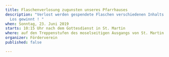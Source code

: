 ```yaml
---
title: Flaschenverlosung zugunsten unseres Pfarrhauses
description: "Verlost werden gespendete Flaschen verschiedenen Inhalts.\n\n                                  Jedes
  Los gewinnt ! "
when: Sonntag, 23. Juni 2019
starts: 10:15 Uhr nach dem Gottesdienst in St. Martin
where: auf den Treppenstufen des moselseitigen Ausgangs von St. Martin
organizer: Förderverein
published: false

---
```

